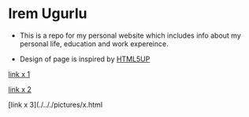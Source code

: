 # Irem Ugurlu

- This is a repo for my personal website which includes info about my personal life, education and work expereince.

- Design of page is inspired by [HTML5UP](https://html5up.net/hyperspace)

[link x 1](../directory/personal.html)

[link x 2](test.html/.)

[link x 3](./.././pictures/x.html


